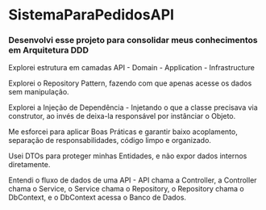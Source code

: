 # SistemaParaPedidosAPI

### Desenvolvi esse projeto para consolidar meus conhecimentos em Arquitetura DDD

Explorei estrutura em camadas API - Domain - Application - Infrastructure

Explorei o Repository Pattern, fazendo com que apenas acesse os dados sem manipulação.

Explorei a Injeção de Dependência - Injetando o que a classe precisava via construtor, ao invés de deixa-la responsável por instânciar o Objeto.

Me esforcei para aplicar Boas Práticas e garantir baixo acoplamento, separação de responsabilidades, código limpo e organizado.

Usei DTOs para proteger minhas Entidades, e não expor dados internos diretamente.

Entendi o fluxo de dados de uma API - API chama a Controller, a Controller chama o Service, o Service chama o Repository, o Repository chama o DbContext, e o DbContext acessa o Banco de Dados.

